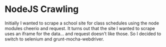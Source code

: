 NodeJS Crawling
============

<p>Initially I wanted to scrape a school site for class schedules
using the node modules cheerio and request. It turns out that the site I wanted to scrape
uses an iframe for the data... and request doesn't like those. So I
decided to switch to selenium and grunt-mocha-webdriver.
</p>

